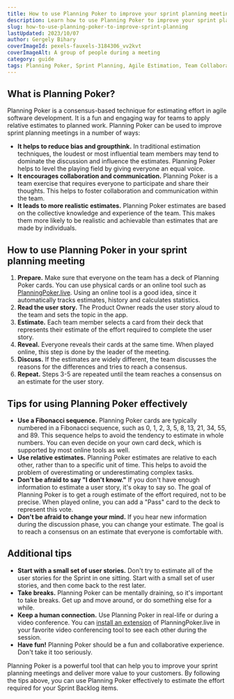 ```yaml
---
title: How to use Planning Poker to improve your sprint planning meetings
description: Learn how to use Planning Poker to improve your sprint planning meetings and deliver more value to your customers.
slug: how-to-use-planning-poker-to-improve-sprint-planning
lastUpdated: 2023/10/07
author: Gergely Bihary
coverImageId: pexels-fauxels-3184306_vv2kvt
coverImageAlt: A group of people during a meeting
category: guide
tags: Planning Poker, Sprint Planning, Agile Estimation, Team Collaboration, Estimation Techniques
---
```

## What is Planning Poker?

Planning Poker is a consensus-based technique for estimating effort in agile software development. It is a fun and engaging way for teams to apply relative estimates to planned work. Planning Poker can be used to improve sprint planning meetings in a number of ways:

- **It helps to reduce bias and groupthink.** In traditional estimation techniques, the loudest or most influential team members may tend to dominate the discussion and influence the estimates. Planning Poker helps to level the playing field by giving everyone an equal voice.
- **It encourages collaboration and communication.** Planning Poker is a team exercise that requires everyone to participate and share their thoughts. This helps to foster collaboration and communication within the team.
- **It leads to more realistic estimates.** Planning Poker estimates are based on the collective knowledge and experience of the team. This makes them more likely to be realistic and achievable than estimates that are made by individuals.

## How to use Planning Poker in your sprint planning meeting

1. **Prepare.** Make sure that everyone on the team has a deck of Planning Poker cards. You can use physical cards or an online tool such as [PlanningPoker.live](https://planningpoker.live). Using an online tool is a good idea, since it automatically tracks estimates, history and calculates statistics.
2. **Read the user story.** The Product Owner reads the user story aloud to the team and sets the topic in the app.
3. **Estimate.** Each team member selects a card from their deck that represents their estimate of the effort required to complete the user story.
4. **Reveal.** Everyone reveals their cards at the same time. When played online, this step is done by the leader of the meeting.
5. **Discuss.** If the estimates are widely different, the team discusses the reasons for the differences and tries to reach a consensus.
6. **Repeat.** Steps 3-5 are repeated until the team reaches a consensus on an estimate for the user story.

## Tips for using Planning Poker effectively

- **Use a Fibonacci sequence.** Planning Poker cards are typically numbered in a Fibonacci sequence, such as 0, 1, 2, 3, 5, 8, 13, 21, 34, 55, and 89. This sequence helps to avoid the tendency to estimate in whole numbers. You can even decide on your own card deck, which is supported by most online tools as well.
- **Use relative estimates.** Planning Poker estimates are relative to each other, rather than to a specific unit of time. This helps to avoid the problem of overestimating or underestimating complex tasks.
- **Don't be afraid to say "I don't know."** If you don't have enough information to estimate a user story, it's okay to say so. The goal of Planning Poker is to get a rough estimate of the effort required, not to be precise. When played online, you can add a "Pass" card to the deck to represent this vote.
- **Don't be afraid to change your mind.** If you hear new information during the discussion phase, you can change your estimate. The goal is to reach a consensus on an estimate that everyone is comfortable with.

## Additional tips

- **Start with a small set of user stories.** Don't try to estimate all of the user stories for the Sprint in one sitting. Start with a small set of user stories, and then come back to the rest later.
- **Take breaks.** Planning Poker can be mentally draining, so it's important to take breaks. Get up and move around, or do something else for a while.
- **Keep a human connection.** Use Planning Poker in real-life or during a video conference. You can [install an extension](https://planningpoker.live/features) of PlanningPoker.live in your favorite video conferencing tool to see each other during the session.
- **Have fun!** Planning Poker should be a fun and collaborative experience. Don't take it too seriously.

Planning Poker is a powerful tool that can help you to improve your sprint planning meetings and deliver more value to your customers. By following the tips above, you can use Planning Poker effectively to estimate the effort required for your Sprint Backlog items.
